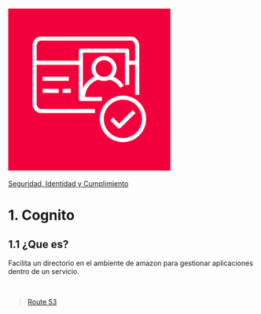 ![Amazon Cognito](../../00_assets/Seguridad,%20identidad%20y%20cumplimiento/cognito-logo.png)

[Seguridad, Identidad y Cumplimiento](../../5-Seguridad_Identidad_y_Cumplimiento/)

# 1. Cognito

## 1.1 ¿Que es?

Facilita un directorio en el ambiente de amazon para gestionar aplicaciones dentro de un servicio.


<br/>

> [Route 53](./directoryService.md)

<br/>